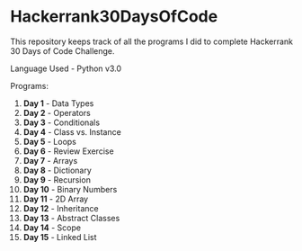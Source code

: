 # Hackerrank30DaysOfCode
This repository keeps track of all the programs I did to complete Hackerrank 30 Days of Code Challenge.

Language Used - Python v3.0

Programs:
1) <b>Day 1</b> - Data Types
2) <b>Day 2</b> - Operators
3) <b>Day 3</b> - Conditionals
4) <b>Day 4</b> - Class vs. Instance
5) <b>Day 5</b> - Loops
6) <b>Day 6</b> - Review Exercise
7) <b>Day 7</b> - Arrays
8) <b>Day 8</b> - Dictionary
9) <b>Day 9</b> - Recursion
10) <b>Day 10</b> - Binary Numbers
11) <b>Day 11</b> - 2D Array
12) <b>Day 12</b> - Inheritance
13) <b>Day 13</b> - Abstract Classes
14) <b>Day 14</b> - Scope
15) <b>Day 15</b> - Linked List